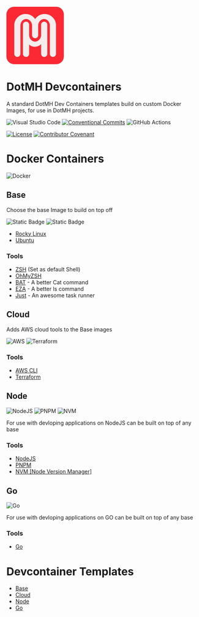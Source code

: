 ![DotMH](https://github.com/dotmh/dotmh/raw/master/logo.png)

# DotMH Devcontainers
A standard DotMH Dev Containers templates build on custom Docker Images, for use in DotMH projects. 

![Visual Studio Code](https://img.shields.io/badge/Visual%20Studio%20Code-0078d7.svg?style=for-the-badge&logo=visual-studio-code&logoColor=white)
[![Conventional Commits](https://img.shields.io/badge/Conventional%20Commits-%23FE5196?style=for-the-badge&logo=conventionalcommits&logoColor=white)](https://conventionalcommits.org)
![GitHub Actions](https://img.shields.io/badge/github%20actions-%232671E5.svg?style=for-the-badge&logo=githubactions&logoColor=white)

[![License](https://img.shields.io/badge/License-Apache_2.0-blue.svg?style=for-the-badge&)](https://opensource.org/licenses/Apache-2.0)
[![Contributor Covenant](https://img.shields.io/badge/Contributor%20Covenant-2.1-4baaaa.svg?style=for-the-badge&)](code_of_conduct.md)

# Docker Containers

![Docker](https://img.shields.io/badge/docker-%230db7ed.svg?style=for-the-badge&logo=docker&logoColor=white)

## Base
Choose the base Image to build on top off

![Static Badge](https://img.shields.io/badge/Rocky_Linux-10B981?style=for-the-badge&logo=rockylinux&logoColor=%23FFFFFF)
![Static Badge](https://img.shields.io/badge/Ubuntu-E95420?style=for-the-badge&logo=ubuntu&logoColor=%23FFFFFF)

- [Rocky Linux](https://rockylinux.org/)
- [Ubuntu](https://ubuntu.com/)

### Tools

- [ZSH](https://www.zsh.org/) (Set as default Shell)
- [OhMyZSH](https://ohmyz.sh/)
- [BAT](https://github.com/sharkdp/bat) - A better Cat command
- [EZA](https://github.com/eza-community/eza) - A better ls command
- [Just](https://github.com/casey/just) - An awesome task runner

## Cloud

Adds AWS cloud tools to the Base images

![AWS](https://img.shields.io/badge/AWS-%23FF9900.svg?style=for-the-badge&logo=amazon-aws&logoColor=white)
![Terraform](https://img.shields.io/badge/terraform-%235835CC.svg?style=for-the-badge&logo=terraform&logoColor=white)

### Tools

- [AWS CLI](https://docs.aws.amazon.com/cli/latest/userguide/cli-chap-welcome.html)
- [Terraform](https://www.terraform.io/)

## Node

![NodeJS](https://img.shields.io/badge/node.js-6DA55F?style=for-the-badge&logo=node.js&logoColor=white)
![PNPM](https://img.shields.io/badge/pnpm-%234a4a4a.svg?style=for-the-badge&logo=pnpm&logoColor=f69220)
![NVM](https://img.shields.io/badge/nvm-F4DD4B.svg?style=for-the-badge&logo=nvm&logoColor=333333)

For use with devloping applications on NodeJS can be built on top of any base

### Tools

- [NodeJS](https://nodejs.org/en)
- [PNPM](https://pnpm.io/)
- [NVM \[Node Version Manager\]](https://github.com/nvm-sh/nvm)

## Go

![Go](https://img.shields.io/badge/go-%2300ADD8.svg?style=for-the-badge&logo=go&logoColor=white)

For use with devloping applications on GO can be built on top of any base

### Tools

- [Go](https://go.dev/)

# Devcontainer Templates

- [Base](devcontainers/base/README.md)
- [Cloud](devcontainers/cloud/README.md)
- [Node](devcontainers/node/README.md)
- [Go](devcontainers/go/README.md)